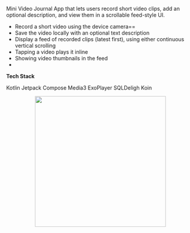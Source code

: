 Mini Video Journal App that lets users record short video clips, add an optional description, and view them in a scrollable feed-style UI.

- Record a short video using the device camera==
- Save the video locally with an optional text description
- Display a feed of recorded clips (latest first), using either continuous vertical scrolling
- Tapping a video plays it inline
- Showing video thumbnails in the feed 
- 

**Tech Stack** 

Kotlin
Jetpack Compose
Media3 ExoPlayer
SQLDeligh
Koin

<p align="center">
  <img src="https://github.com/user-attachments/assets/2cec77f3-7c27-4ce4-aafa-543670334510" width="350"/>
</p>
